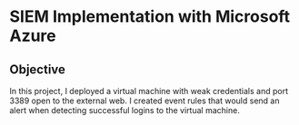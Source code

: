 # SIEM Implementation with Microsoft Azure
## Objective
In this project, I deployed a virtual machine with weak credentials and port 3389 open to the external web. I created event rules that would send an alert when detecting successful logins to the virtual machine.

